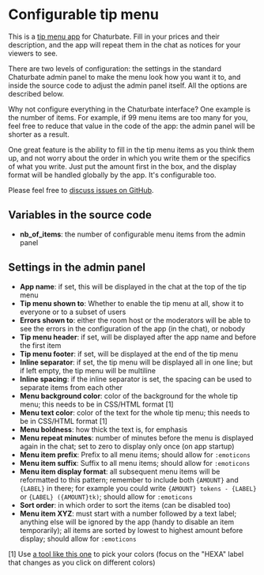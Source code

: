 # Configurable tip menu

This is a [tip menu app](https://chaturbate.com/apps/app_details/flexible-tip-menu/) for Chaturbate. Fill in your prices and their description, and the app will repeat them in the chat as notices for your viewers to see.

There are two levels of configuration: the settings in the standard Chaturbate admin panel to make the menu look how you want it to, and inside the source code to adjust the admin panel itself. All the options are described below.

Why not configure everything in the Chaturbate interface? One example is the number of items. For example, if 99 menu items are too many for you, feel free to reduce that value in the code of the app: the admin panel will be shorter as a result.

One great feature is the ability to fill in the tip menu items as you think them up, and not worry about the order in which you write them or the specifics of what you write. Just put the amount first in the box, and the display format will be handled globally by the app. It's configurable too.

Please feel free to [discuss issues on GitHub](https://github.com/william81fr/cb-flexible-tip-menu).

## Variables in the source code

- **nb_of_items**: the number of configurable menu items from the admin panel

## Settings in the admin panel

- **App name**: if set, this will be displayed in the chat at the top of the tip menu
- **Tip menu shown to**: Whether to enable the tip menu at all, show it to everyone or to a subset of users
- **Errors shown to**: either the room host or the moderators will be able to see the errors in the configuration of the app (in the chat), or nobody
- **Tip menu header**: if set, will be displayed after the app name and before the first item
- **Tip menu footer**: if set, will be displayed at the end of the tip menu
- **Inline separator**: if set, the tip menu will be displayed all in one line; but if left empty, the tip menu will be multiline
- **Inline spacing**: if the inline separator is set, the spacing can be used to separate items from each other
- **Menu background color**: color of the background for the whole tip menu; this needs to be in CSS/HTML format [1]
- **Menu text color**: color of the text for the whole tip menu; this needs to be in CSS/HTML format [1]
- **Menu boldness**: how thick the text is, for emphasis
- **Menu repeat minutes**: number of minutes before the menu is displayed again in the chat; set to zero to display only once (on app startup)
- **Menu item prefix**: Prefix to all menu items; should allow for `:emoticons`
- **Menu item suffix**: Suffix to all menu items; should allow for `:emoticons`
- **Menu item display format**: all subsequent menu items will be reformatted to this pattern; remember to include both `{AMOUNT}` and `{LABEL}` in there; for example you could write `{AMOUNT} tokens - {LABEL}` or `{LABEL} ({AMOUNT}tk)`; should allow for `:emoticons`
- **Sort order**: in which order to sort the items (can be disabled too)
- **Menu item XYZ**: must start with a number followed by a text label; anything else will be ignored by the app (handy to disable an item temporarily); all items are sorted by lowest to highest amount before display; should allow for `:emoticons`

[1] Use [a tool like this one](https://developer.mozilla.org/en-US/docs/Web/CSS/CSS_Colors/Color_picker_tool) to pick your colors (focus on the "HEXA" label that changes as you click on different colors)

